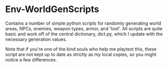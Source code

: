 Env-WorldGenScripts
===================

Contains a number of simple python scripts for randomly generating world areas, NPCs, enemies, weapon types, armor,
and 'loot'. All scripts are quite basic and work off of the central dictionary, dict.py, which I update with the
necessary generation values.

Note that if you're one of the kind souls who help me playtest this, these script are not kept up to date as strictly as
my local copies, so you might notice a few differences.
